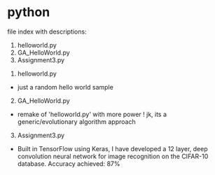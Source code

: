 # python

file index with descriptions:
1. helloworld.py
2. GA_HelloWorld.py
3. Assignment3.py

>
1. helloworld.py
- just a random hello world sample

2. GA_HelloWorld.py
- remake of 'helloworld.py' with more power ! jk, its a generic/evolutionary algorithm approach

3. Assignment3.py
- Built in TensorFlow using Keras, I have developed a 12 layer, deep convolution neural network for image recognition 
on the CIFAR-10 database. Accuracy achieved: 87%
